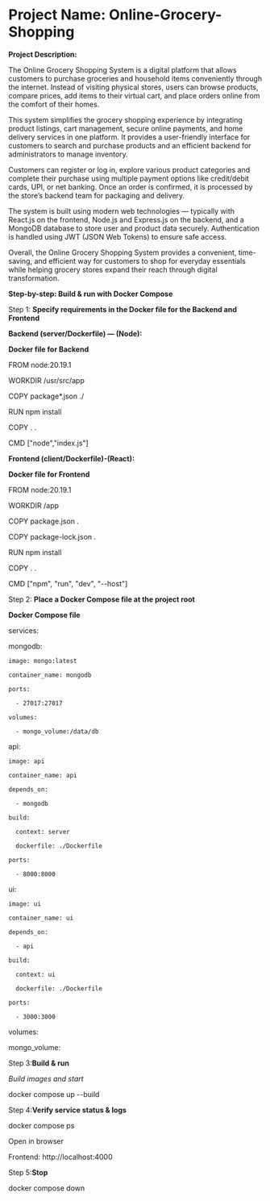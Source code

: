 # Project Name: Online-Grocery-Shopping
**Project Description:**

The Online Grocery Shopping System is a digital platform that allows customers to purchase groceries and household items conveniently through the internet. Instead of visiting physical stores, users can browse products, compare prices, add items to their virtual cart, and place orders online from the comfort of their homes.

This system simplifies the grocery shopping experience by integrating product listings, cart management, secure online payments, and home delivery services in one platform. It provides a user-friendly interface for customers to search and purchase products and an efficient backend for administrators to manage inventory.

Customers can register or log in, explore various product categories and complete their purchase using multiple payment options like credit/debit cards, UPI, or net banking. Once an order is confirmed, it is processed by the store’s backend team for packaging and delivery.

The system is built using modern web technologies — typically with React.js on the frontend, Node.js and Express.js on the backend, and a MongoDB database to store user and product data securely. Authentication is handled using JWT (JSON Web Tokens) to ensure safe access.

Overall, the Online Grocery Shopping System provides a convenient, time-saving, and efficient way for customers to shop for everyday essentials while helping grocery stores expand their reach through digital transformation.

**Step-by-step: Build & run with Docker Compose**

Step 1: **Specify requirements in the Docker file for the Backend and Frontend**

**Backend (server/Dockerfile) — (Node):**

**Docker file for Backend**

FROM node:20.19.1

WORKDIR /usr/src/app

COPY package*.json ./

RUN npm install

COPY . .

CMD ["node","index.js"]


**Frontend (client/Dockerfile)-(React):**

**Docker file for Frontend**

FROM node:20.19.1

WORKDIR /app

COPY package.json .

COPY package-lock.json .

RUN npm install

COPY . .

CMD ["npm", "run", "dev", "--host"]

Step 2: **Place a Docker Compose file at the project root**

**Docker Compose file**


services:

  mongodb:
  
    image: mongo:latest
    
    container_name: mongodb
    
    ports:
    
      - 27017:27017
      
    volumes:
    
      - mongo_volume:/data/db
      
  api:
  
    image: api
    
    container_name: api
    
    depends_on:
    
      - mongodb
      
    build: 
    
      context: server
      
      dockerfile: ./Dockerfile
      
    ports:
    
      - 8000:8000
      
  ui:
  
    image: ui
    
    container_name: ui
    
    depends_on:
    
      - api
      
    build:
    
      context: ui
      
      dockerfile: ./Dockerfile
      
    ports:
    
      - 3000:3000      

volumes:

  mongo_volume:
  

Step 3:**Build & run**

*Build images and start*

docker compose up --build

Step 4:**Verify service status & logs**

docker compose ps

Open in browser 

Frontend: http://localhost:4000

Step 5:**Stop**

docker compose down




